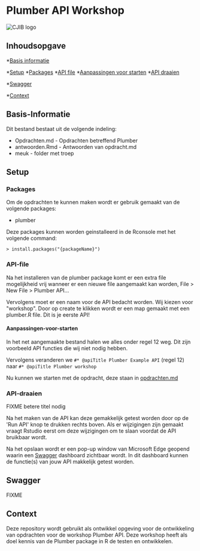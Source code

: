 # Plumber API Workshop

![CJIB logo](https://www.startpage.com/av/proxy-image?piurl=https%3A%2F%2Flirp.cdn-website.com%2Ffacce8ee%2Fdms3rep%2Fmulti%2Fopt%2Fcjib-fdc2d6ea-e2d6e3a5-640w.png&sp=1634200661T45270be02ae2d3d01bd87cc5caf2d46572c3625b15c30c3da8d2ad405b6a888e)

## Inhoudsopgave
*[Basis informatie](#Basis-Informatie)

*[Setup](#Setup)
		*[Packages](#Packages)
		*[API file](#API-file)
		*[Aanpassingen voor starten](#Aanpassingen-voor-starten)
		*[API draaien](#API-draaien)
	
*[Swagger](#Swagger)

*[Context](#Context)

## Basis-Informatie
Dit bestand bestaat uit de volgende indeling:
* Opdrachten.md - Opdrachten betreffend Plumber
* antwoorden.Rmd - Antwoorden van opdracht.md
* meuk - folder met troep


## Setup
### Packages
Om de opdrachten te kunnen maken wordt er gebruik gemaakt van de volgende packages:
* plumber

Deze packages kunnen worden geinstalleerd in de Rconsole met het volgende command:
```
> install.packages("{packageName}")
```

### API-file
Na het installeren van de plumber package komt er een extra file mogelijkheid vrij wanneer er een nieuwe file aangemaakt kan worden, File > New File > Plumber API...

Vervolgens moet er een naam voor de API bedacht worden. Wij kiezen voor "workshop".
Door op create te klikken wordt er een map gemaakt met een plumber.R file. Dit is je eerste API!

#### Aanpassingen-voor-starten
In het net aangemaakte bestand halen we alles onder regel 12 weg. Dit zijn voorbeeld API functies die wij niet nodig hebben.

Vervolgens veranderen we ```#* @apiTitle Plumber Example API``` (regel 12) naar ```#* @apiTitle Plumber workshop```

Nu kunnen we starten met de opdracht, deze staan in [opdrachten.md](https://github.com/Victinyx/PlumberWS/blob/main/opdrachten.md)


### API-draaien 
FIXME betere titel nodig

Na het maken van de API kan deze gemakkelijk getest worden door op de 'Run API' knop te drukken rechts boven. Als er wijzigingen zijn gemaakt vraagt Rstudio eerst om deze wijzigingen om te slaan voordat de API bruikbaar wordt. 

Na het opslaan wordt er een pop-up window van Microsoft Edge geopend waarin een [Swagger](#Swagger) dashboard zichtbaar wordt. In dit dashboard kunnen de functie(s) van jouw API makkelijk getest worden.


## Swagger
FIXME


## Context
Deze repository wordt gebruikt als ontwikkel opgeving voor de ontwikkeling van opdrachten voor de workshop Plumber API. Deze workshop heeft als doel kennis van de Plumber package in R de testen en ontwikkelen.

